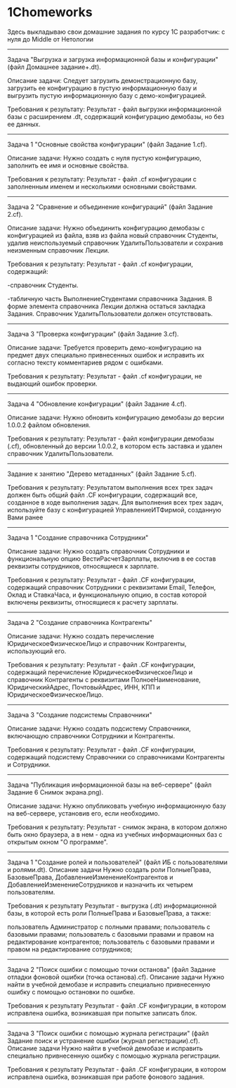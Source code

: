 # 1Chomeworks
Здесь выкладываю свои домашние задания по курсу 1С разработчик: с нуля до Middle от Нетологии
************************************************************************************************************************************************************************************
Задача "Выгрузка и загрузка информационной базы и конфигурации" (файл Домашнее задание+.dt).

Описание задачи:
Следует загрузить демонстрационную базу, загрузить ее конфигурацию в пустую информационную базу и выгрузить пустую информационную базу с демо-конфигурацией.

Требования к результату:
Результат - файл выгрузки информационной базы с расширением .dt, содержащий конфигурацию демобазы, но без ее данных.
************************************************************************************************************************************************************************************
Задача 1 "Основные свойства конфигурации" (файл Задание 1.cf).

Описание задачи:
Нужно создать с нуля пустую конфигурацию, заполнить ее имя и основные свойства.

Требования к результату:
Результат - файл .cf конфигурации с заполненным именем и несколькими основными свойствами.
************************************************************************************************************************************************************************************
Задача 2 "Сравнение и объединение конфигураций"  (файл Задание 2.cf).

Описание задачи:
Нужно объединить конфигурацию демобазы с конфигурацией из файла, взяв из файла новый справочник Студенты, удалив неиспользуемый справочник УдалитьПользователи и сохранив неизменным справочник Лекции.

Требования к результату:
Результат - файл .cf конфигурации, содержащий:

-справочник Студенты.

-табличную часть ВыполнениеСтудентами справочника Задания. В форме элемента справочника Лекции должна остаться закладка Задания. Справочник УдалитьПользователи должен отсутствовать.
************************************************************************************************************************************************************************************
Задача 3 "Проверка конфигурации"  (файл Задание 3.cf).

Описание задачи:
Требуется проверить демо-конфигурацию на предмет двух специально привнесенных ошибок и исправить их согласно тексту комментариев рядом с ошибками.

Требования к результату:
Результат - файл .cf конфигурации, не выдающий ошибок проверки.
************************************************************************************************************************************************************************************
Задача 4 "Обновление конфигурации"  (файл Задание 4.cf).

Описание задачи:
Нужно обновить конфигурацию демобазы до версии 1.0.0.2 файлом обновления.

Требования к результату:
Результат - файл конфигурации демобазы (.cf), обновленный до версии 1.0.0.2, в котором есть заставка и удален справочник УдалитьПользователи.
************************************************************************************************************************************************************************************
Задание к занятию "Дерево метаданных" (файл Задание 5.cf).

Требования к результату:
Результатом выполнения всех трех задач должен быть общий файл .CF конфигурации, содержащий все, созданное в ходе выполнения задач. Для выполнения всех трех задач, используйте базу с конфигурацией УправлениеИТФирмой, созданную Вами ранее
************************************************************************************************************************************************************************************
Задача 1 "Создание справочника Сотрудники"

Описание задачи:
Нужно создать справочник Сотрудники и функциональную опцию ВестиРасчетЗарплаты, включив в ее состав реквизиты сотрудников, относящиеся к зарплате.

Требования к результату:
Результат - файл .CF конфигурации, содержащий справочник Сотрудники с реквизитами Email, Телефон, Оклад и СтавкаЧаса, и функциональную опцию, в состав которой включены реквизиты, относящиеся к расчету зарплаты.
************************************************************************************************************************************************************************************
Задача 2 "Создание справочника Контрагенты"

Описание задачи:
Нужно создать перечисление ЮридическоеФизическоеЛицо и справочник Контрагенты, использующий его.

Требования к результату:
Результат - файл .CF конфигурации, содержащий перечисление ЮридическоеФизическоеЛицо и справочник Контрагенты с реквизитами ПолноеНаименование, ЮридическийАдрес, ПочтовыйАдрес, ИНН, КПП и ЮридическоеФизическоеЛицо.
************************************************************************************************************************************************************************************
Задача 3 "Создание подсистемы Справочники"

Описание задачи:
Нужно создать подсистему Справочники, включающую справочники Сотрудники и Контрагенты.

Требования к результату:
Результат - файл .CF конфигурации, содержащий подсистему Справочники со справочниками Контрагенты и Сотрудники.
************************************************************************************************************************************************************************************
Задача "Публикация информационной базы на веб-сервере" (файл Задание 6 Снимок экрана.png).

Описание задачи:
Нужно опубликовать учебную информационную базу на веб-сервере, установив его, если необходимо.

Требования к результату:
Результат - снимок экрана, в котором должно быть окно браузера, а в нем - одна из учебных информационных баз с открытым окном "О программе".
************************************************************************************************************************************************************************************
Задача 1 "Создание ролей и пользователей" (файл ИБ с пользователями и ролями.dt).
Описание задачи
Нужно создать роли ПолныеПрава, БазовыеПрава, ДобавлениеИзменениеКонтрагентов и ДобавлениеИзменениеСотрудников и назначить их четырем пользователям.

Требования к результату
Результат - выгрузка (.dt) информационной базы, в которой есть роли ПолныеПрава и БазовыеПрава, а также:

пользователь Администратор с полными правами;
пользователь с базовыми правами;
пользователь с базовыми правами и правом на редактирование контрагентов;
пользователь с базовыми правами и правом на редактирование сотрудников;
************************************************************************************************************************************************************************************
Задача 2 "Поиск ошибки с помощью точки останова" (файл Задание отладки фоновой ошибки (точка останова).cf).
Описание задачи
Нужно найти в учебной демобазе и исправить специально привнесенную ошибку с помощью остановки по ошибке.

Требования к результату
Результат - файл .CF конфигурации, в котором исправлена ошибка, возникавшая при попытке записать блок.
************************************************************************************************************************************************************************************
Задача 3 "Поиск ошибки с помощью журнала регистрации" (файл Задание поиск и устранение ошибки (журнал регистрации).cf).
Описание задачи
Нужно найти в учебной демобазе и исправить специально привнесенную ошибку с помощью журнала регистрации.

Требования к результату
Результат - файл .CF конфигурации, в котором исправлена ошибка, возникавшая при работе фонового задания.
